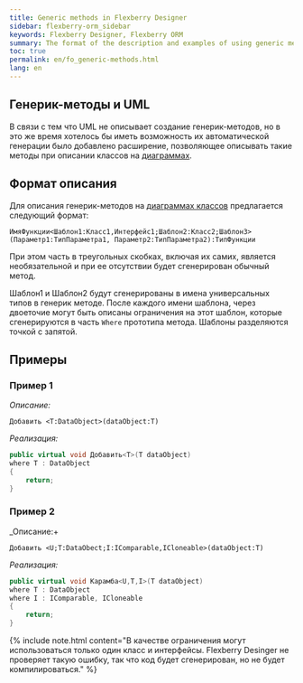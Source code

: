 ```yaml
---
title: Generic methods in Flexberry Designer
sidebar: flexberry-orm_sidebar
keywords: Flexberry Designer, Flexberry ORM
summary: The format of the description and examples of using generic methods
toc: true
permalink: en/fo_generic-methods.html
lang: en
---
```


## Генерик-методы и UML

В связи с тем что UML не описывает создание генерик-методов, но в это же время хотелось бы иметь возможность их автоматической генерации было добавлено расширение, позволяющее описывать такие методы при описании классов на [диаграммах](fd_class-diagram.html).

## Формат описания

Для описания генерик-методов на [диаграммах классов](fd_class-diagram.html) предлагается следующий формат:

`ИмяФункции<Шаблон1:Класс1,Интерфейс1;Шаблон2:Класс2;Шаблон3>(Параметр1:ТипПараметра1, Параметр2:ТипПараметра2):ТипФункции`

При этом часть в треугольных скобках, включая их самих, является необязательной и при ее отсутствии будет сгенерирован обычный метод.

Шаблон1 и Шаблон2 будут сгенерированы в имена универсальных типов в генерик методе. После каждого имени шаблона, через двоеточие могут быть описаны ограничения на этот шаблон, которые сгенерируются в часть `Where` прототипа метода. Шаблоны разделяются точкой с запятой.

## Примеры

### Пример 1

_Описание:_

`Добавить <T:DataObject>(dataObject:T)`

_Реализация:_

```csharp
public virtual void Добавить<T>(T dataObject)
where T : DataObject
{
    return;
}
```

### Пример 2

_Описание:+

`Добавить <U;T:DataObect;I:IComparable,ICloneable>(dataObject:T)`

_Реализация:_

```csharp
public virtual void Карамба<U,T,I>(T dataObject)
where T : DataObject
where I : IComparable, ICloneable
{
    return;
}
```

{% include note.html content="В качестве ограничения могут использоваться только один класс и интерфейсы. Flexberry Desinger не проверяет такую ошибку, так что код будет сгенерирован, но не будет компилироваться." %}
